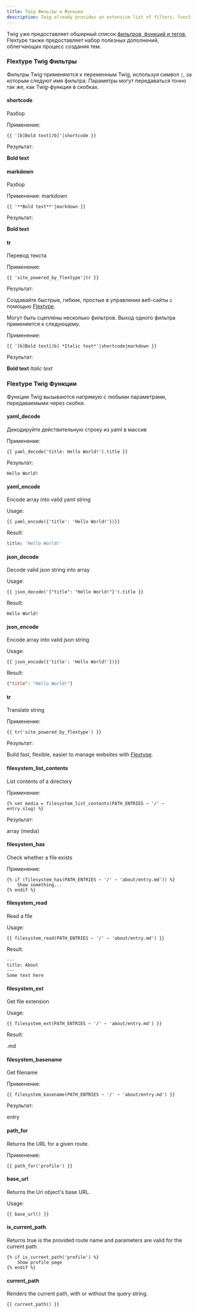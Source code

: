 ```yaml
---
title: Twig Фильтры и Функции
description: Twig already provides an extensive list of filters, functions, and tags, Flextype also provides a selection of useful additions to make the process of theming easier.
---
```


Twig уже предоставляет обширный список [фильтров, функций и тегов](https://twig.symfony.com/doc/2.x/), Flextype также предоставляет набор полезных дополнений, облегчающих процесс создания тем.

### Flextype Twig Фильтры

Фильтры Twig применяются к переменным Twig, используя символ `|`, за которым следуют имя фильтра. Параметры могут передаваться точно так же, как Twig-функции в скобках.

#### shortcode

Разбор

Применение:

```twig
{{ '[b]Bold text[/b]'|shortcode }}
```

Результат:

**Bold text**

#### markdown

Разбор

Применение: markdown

```twig
{{ '**Bold text**'|markdown }}
```

Результат:

**Bold text**

#### tr

Перевод текста

Применение:

```twig
{{ 'site_powered_by_flextype'|tr }}
```

Результат:

Создавайте быстрые, гибкие, простые в управлении веб-сайты с помощью
<a href="http://flextype.org">Flextype</a>.

Могут быть сцеплены несколько фильтров. Выход одного фильтра применяется к следующему.

Применение:

```twig
{{ '[b]Bold text[/b] *Italic text*'|shortcode|markdown }}
```

Результат:

**Bold text** *Italic text*

### Flextype Twig Функции

Функции Twig вызываются напрямую с любыми параметрами, передаваемыми через скобки.

#### yaml_decode

Декодируйте действительную строку из yaml в массив

Применение:

```twig
{{ yaml_decode('title: Hello World!').title }}
```

Результат:

```twig
Hello World!
```

#### yaml_encode

Encode array into valid yaml string

Usage:

```twig
{{ yaml_encode({'title': 'Hello World!'})}}
```

Result:

```yaml
title: 'Hello World!'
```

#### json_decode

Decode valid json string into array

Usage:

```twig
{{ json_decode('{"title": "Hello World!"}').title }}
```

Result:

```twig
Hello World!
```

#### json_encode

Encode array into valid json string

Usage:

```twig
{{ json_encode({'title': 'Hello World!'})}}
```

Result:

```json
{"title": "Hello World!"}
```

#### tr

Translate string

Применение:

```twig
{{ tr('site_powered_by_flextype') }}
```

Результат:

Build fast, flexible, easier to manage websites with
<a href="http://flextype.org">Flextype</a>.

#### filesystem_list_contents

List contents of a directory

Применение:

```twig
{% set media = filesystem_list_contents(PATH_ENTRIES ~ '/' ~ entry.slug) %}
```

Результат:

array (media)

#### filesystem_has

Check whether a file exists

Применение:

```twig
{% if (filesystem_has(PATH_ENTRIES ~ '/' ~ 'about/entry.md')) %}
    Show something...
{% endif %}
```

#### filesystem_read

Read a file

Usage:

```twig
{{ filesystem_read(PATH_ENTRIES ~ '/' ~ 'about/entry.md') }}
```

Result:

    ---
    title: About
    ---
    Some text here
    

#### filesystem_ext

Get file extension

Usage:

```twig
{{ filesystem_ext(PATH_ENTRIES ~ '/' ~ 'about/entry.md') }}
```

Result:

.md

#### filesystem_basename

Get filename

Применение:

```twig
{{ filesystem_basename(PATH_ENTRIES ~ '/' ~ 'about/entry.md') }}
```

Результат:

entry

#### path_for

Returns the URL for a given route.

Применение:

```twig
{{ path_for('profile') }}
```

#### base_url

Returns the Uri object's base URL.

Usage:

```twig
{{ base_url() }}
```

#### is_current_path

Returns true is the provided route name and parameters are valid for the current path.

```twig
{% if is_current_path('profile') %}
    Show profile page
{% endif %}
```

#### current_path

Renders the current path, with or without the query string.

```twig
{{ current_path() }}
```